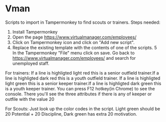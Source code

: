 # Vman
Scripts to import in Tampermonkey to find scouts or trainers. 
Steps needed: 
1. Install Tampermonkey
2. Open the page https://www.virtualmanager.com/employees/
3. Click on Tampermonkey icon and click on "Add new script".
4. Replace the existing template with the contents of one of the scripts.
5 In the Tampermonkey "File" menu click on save.
Go back to https://www.virtualmanager.com/employees/ and search for unemployed staff.

For trainers:
If a line is highligted light red this is a senior outfield trainer.If a line is highligted dark red this is a  youth outfield trainer.
If a line is highligted light green this is a senior keeper trainer.If a line is highligted dark green this is a  youth keeper trainer.
You can press F12 hotkey(in Chrome) to see the console. There you'll see the three attributes if there is any of keeper or outfile with the value 20 

For Scouts:
Just look up the color codes in the script. Light green should be 20 Potential + 20 Discipline, Dark green has extra 20 motivation.
